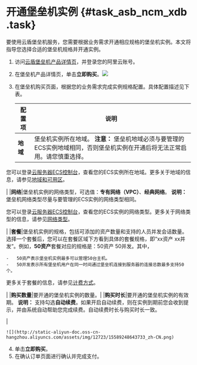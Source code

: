 # 开通堡垒机实例 {#task_asb_ncm_xdb .task}

要使用云盾堡垒机服务，您需要根据业务需求开通相应规格的堡垒机实例。本文将指导您选择合适的堡垒机规格并开通实例。

1.  访问[云盾堡垒机产品详情页](https://www.aliyun.com/product/bastionhost)，并登录您的阿里云账号。
2.  在堡垒机产品详情页，单击**立即购买**。![](http://static-aliyun-doc.oss-cn-hangzhou.aliyuncs.com/assets/img/12723/155892486447220_zh-CN.png)


3.  在堡垒机购买页面，根据您的业务需求完成实例规格配置。具体配置描述见下表。 

    |配置项|说明|
    |---|--|
    |**地域**|堡垒机实例所在地域。 **注意：** 堡垒机地域必须与要管理的ECS实例地域相同，否则堡垒机实例在开通后将无法正常启用。请您慎重选择。

 您可以登录[云服务器ECS控制台](https://ecs.console.aliyun.com)，查看您的ECS实例所在地域。更多关于地域的信息，请参见[地域和可用区](https://help.aliyun.com/document_detail/109986.html)。

 |
    |**网络**|堡垒机实例的网络类型，可选值：**专有网络（VPC）**、**经典网络**。 **说明：** 堡垒机网络类型尽量与要管理的ECS实例的网络类型相同。

 您可以登录[云服务器ECS控制台](https://ecs.console.aliyun.com)，查看您的ECS实例的网络类型。更多关于网络类型的信息，请参见[网络类型](../../../../cn.zh-CN/网络/网络类型.md#)。

 |
    |**套餐**|堡垒机实例的规格，包括可添加的资产数量和支持的人员并发会话数量。 选择一个套餐后，您可以在套餐区域下方看到具体的套餐规格，即“xx资产 xx并发”。例如，**50资产**套餐对应的规格是：50资产 50并发。其中，

    -   50资产表示堡垒机实例最多可以管理50台主机。
    -   50并发表示所有堡垒机用户在同一时间通过堡垒机连接到服务器的连接总数最多支持50个。
 更多关于套餐的信息，请参见[计费方式](cn.zh-CN/产品定价/计费方式.md#)。

 |
    |**购买数量**|要开通的堡垒机实例的数量。|
    |**购买时长**|要开通的堡垒机实例的有效期。 **说明：** 支持勾选**自动续费**。如果开启自动续费，则在实例到期前您会收到提示，并由系统自动帮助您完成续费。自动续费时长与购买时长一致。

 |

    ![](http://static-aliyun-doc.oss-cn-hangzhou.aliyuncs.com/assets/img/12723/15589248643733_zh-CN.png)

4.  单击**立即购买**。
5.  在确认订单页面进行确认并完成支付。

